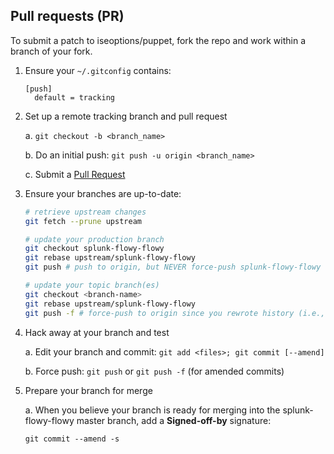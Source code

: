 Pull requests (PR)
------------------

To submit a patch to iseoptions/puppet, fork the repo and work within
a branch of your fork.

1. Ensure your `~/.gitconfig` contains:

    ```
    [push]
      default = tracking
    ```

2. Set up a remote tracking branch and pull request

   a. `git checkout -b <branch_name>`

   b. Do an initial push: `git push -u origin <branch_name>`

   c. Submit a [Pull Request](https://help.github.com/articles/using-pull-requests)

3. Ensure your branches are up-to-date:

    ```bash
    # retrieve upstream changes
    git fetch --prune upstream

    # update your production branch
    git checkout splunk-flowy-flowy
    git rebase upstream/splunk-flowy-flowy
    git push # push to origin, but NEVER force-push splunk-flowy-flowy

    # update your topic branch(es)
    git checkout <branch-name>
    git rebase upstream/splunk-flowy-flowy
    git push -f # force-push to origin since you rewrote history (i.e., changed hashes)
    ```

4. Hack away at your branch and test

   a. Edit your branch and commit: `git add <files>; git commit [--amend]`

   b. Force push: `git push` or `git push -f` (for amended commits)


5. Prepare your branch for merge

   a. When you believe your branch is ready for merging into the
      splunk-flowy-flowy master branch, add a **Signed-off-by** signature:

    ```
    git commit --amend -s
    ```


